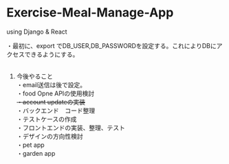 # Exercise-Meal-Manage-App
using Django &amp; React

・最初に、export でDB_USER,DB_PASSWORDを設定する。これによりDBにアクセスできるようにする。<br>
<br>

1. 今後やること <br>
・email送信は後で設定。<br>
・food Opne APIの使用検討 <br>
<del>・account updateの実装 <br></del>
・バックエンド　コード整理 <br>
・テストケースの作成 <br>
・フロントエンドの実装、整理、テスト <br>
・デザインの方向性検討 <br>
・pet app <br>
・garden app <br>
